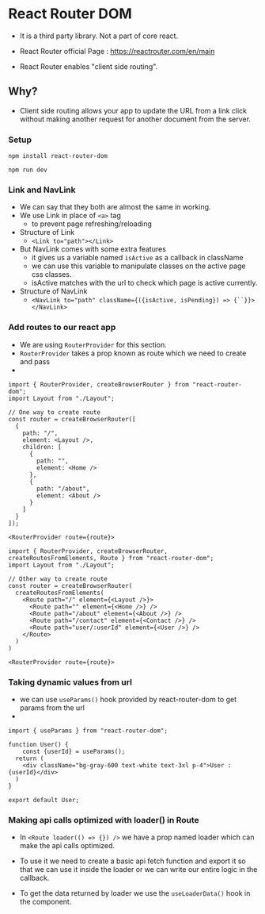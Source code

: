 # React Router DOM

- It is a third party library. Not a part of core react.
- React Router official Page : https://reactrouter.com/en/main

- React Router enables "client side routing".

## Why?

- Client side routing allows your app to update the URL from a link click without making another request for another document from the server.

### Setup

```
npm install react-router-dom
```
```
npm run dev
```

### Link and NavLink
- We can say that they both are almost the same in working.
- We use Link in place of `<a>` tag
    - to prevent page refreshing/reloading
- Structure of Link
    - `<Link to="path"></Link>`
- But NavLink comes with some extra features
    - it gives us a variable named `isActive` as a callback in className
    - we can use this variable to manipulate classes on the active page css classes.
    - isActive matches with the url to check which page is active currently.
- Structure of NavLink
    - `<NavLink to="path" className={({isActive, isPending}) => {``}}></NavLink>`


### Add routes to our react app
- We are using `RouterProvider` for this section.
- `RouterProvider` takes a prop known as route which we need to create and pass 
- 
```
import { RouterProvider, createBrowserRouter } from "react-router-dom";
import Layout from "./Layout";

// One way to create route
const router = createBrowserRouter([
  {
    path: "/",
    element: <Layout />,
    children: [
      {
        path: "",
        element: <Home />
      },
      {
        path: "/about",
        element: <About />
      }
    ]
  }
]);

<RouterProvider route={route}>
```
```
import { RouterProvider, createBrowserRouter, createRoutesFromElements, Route } from "react-router-dom";
import Layout from "./Layout";

// Other way to create route
const router = createBrowserRouter(
  createRoutesFromElements(
    <Route path="/" element={<Layout />}>
      <Route path="" element={<Home />} />
      <Route path="/about" element={<About />} />
      <Route path="/contact" element={<Contact />} />
      <Route path="user/:userId" element={<User />} />
    </Route>
  )
)

<RouterProvider route={route}>
```

### Taking dynamic values from url
- we can use `useParams()` hook provided by react-router-dom to get params from the url
-
```
import { useParams } from "react-router-dom";

function User() {
    const {userId} = useParams();
  return (
    <div className="bg-gray-600 text-white text-3xl p-4">User : {userId}</div>
  )
}

export default User;
```


### Making api calls optimized with loader() in Route
- In `<Route loader(() => {}) />` we have a prop named loader which can make the api calls optimized.

- To use it we need to create a basic api fetch function and export it so that we can use it inside the loader or we can write our entire logic in the callback.

- To get the data returned by loader we use the `useLoaderData()` hook in the component.